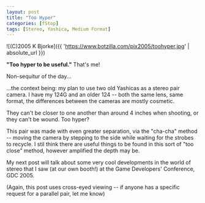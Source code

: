 ```yaml
---
layout: post
title: "Too Hyper"
categories: [fStop]
tags: [Stereo, Yashica, Medium Format]
---
```



![(C)2005 K Bjorke]({{ 'https://www.botzilla.com/pix2005/toohyper.jpg' | absolute_url }})


<b>"Too hyper to be useful."</b> That's me!

Non-sequitur of the day...

<!--more-->
...the context being: my plan to use two old Yashicas as a stereo pair camera. I have my 124G and an older 124 -- both the same lens, same format, the differences between the cameras are mostly cosmetic.

They can't be closer to one another than around 4 inches when shooting, or they can't be wound. Too hyper?

This pair was made with even greater separation, via the "cha-cha" method -- moving the camera by stepping to the side while waiting for the strobes to recycle. I stil think there are useful things to be found in this sort of "too close" method, however amplified the depth may be.

My next post will talk about some very cool developments in the world of stereo that I saw (at our own booth!) at the Game Developers' Conference, GDC 2005.

(Again, this post uses cross-eyed viewing -- if anyone has a specific request for a parallel pair, let me know)

